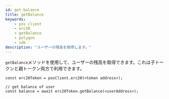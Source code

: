 ```yaml
---
id: get-balance
title: getBalance
keywords:
    - pos client
    - erc20
    - getBalance
    - polygon
    - sdk
description: "ユーザーの残高を取得します。"
---
```


`getBalance`メソッドを使用して、ユーザーの残高を取得できます。これは子トークンと親トークン両方で利用できます。

```
const erc20Token = posClient.erc20(<token address>);

// get balance of user
const balance = await erc20Token.getBalance(<userAddress>);
```
